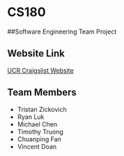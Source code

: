 # CS180

##Software Engineering Team Project

## Website Link
[UCR Craigslist Website](http://practicemakesperfect.co.nf "UCR Craigslist")

## Team Members
*  Tristan Zickovich
*  Ryan Luk
*  Michael Chen
*  Timothy Truong
*  Chuanping Fan
*  Vincent Doan

